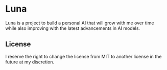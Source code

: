 # Luna
Luna is a project to build a personal AI that will grow with me over time while also improving with the latest advancements in AI models.
## License
I reserve the right to change the license from MIT to another license in the future at my discretion.
